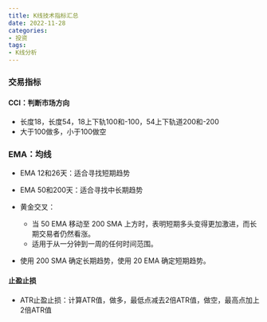 ```yaml
---
title: K线技术指标汇总
date: 2022-11-28
categories:
- 投资
tags:
- K线分析
---
```



### 交易指标


#### CCI：判断市场方向
- 长度18，长度54，18上下轨100和-100，54上下轨道200和-200
- 大于100做多，小于100做空

<!-- more -->

### EMA：均线
- EMA 12和26天：适合寻找短期趋势
- EMA 50和200天：适合寻找中长期趋势
- 黄金交叉：
  - 当 50 EMA 移动至 200 SMA 上方时，表明短期多头变得更加激进，而长期交易者仍然看涨。
  - 适用于从一分钟到一周的任何时间范围。


- 使用 200 SMA 确定长期趋势，使用 20 EMA 确定短期趋势。



#### 止盈止损
- ATR止盈止损：计算ATR值，做多，最低点减去2倍ATR值，做空，最高点加上2倍ATR值
